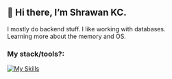## 👋 Hi there, I’m Shrawan KC.

 I mostly do backend stuff. I like working with databases.<br>
 Learning more about the memory and OS. 
 ### My stack/tools?:
 
[![My Skills](https://skills.thijs.gg/icons?i=nodejs,laravel,typescript,javascript,golang,python,c,mongodb,postgres,mysql,redis,docker,git&theme=dark)](https://skills.thijs.gg)



<!---
shrawankc11/shrawankc11 is a ✨ special ✨ repository because its `README.md` (this file) appears on your GitHub profile.
You can click the Preview link to take a look at your changes.
--->
